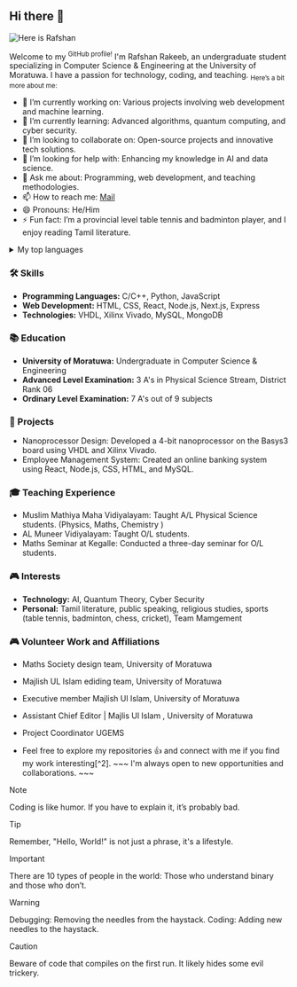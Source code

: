 
<!--
**MohamedRafshan/MohamedRafshan** is a ✨ _special_ ✨ repository because its `README.md` (this file) appears on your GitHub profile.

Here are some ideas to get you started:

- 🔭 I’m currently working on ...
- 🌱 I’m currently learning ...
- 👯 I’m looking to collaborate on ...
- 🤔 I’m looking for help with ...
- 💬 Ask me about ...
- 📫 How to reach me: ...
- 😄 Pronouns: ...
- ⚡ Fun fact: ...
-->
## Hi there 👋
<picture>
 <source media="(prefers-color-scheme: dark)" srcset="https://github.com/MohamedRafshan/MohamedRafshan/blob/main/Readme.jpg">
 <source media="(prefers-color-scheme: light)" srcset="https://github.com/MohamedRafshan/MohamedRafshan/blob/main/Readme.jpg">
 <img alt="Here is Rafshan" src="YOUR-DEFAULT-IMAGE">
</picture>



Welcome to my <sup>GitHub profile!</sup> I'm Rafshan Rakeeb, an undergraduate student specializing in Computer Science & Engineering at the University of Moratuwa. I have a passion for technology, coding, and teaching. <sub> Here’s a bit more about me: </sub>

+ 🔭 I’m currently working on: Various projects involving web development and machine learning.
+ 🌱 I’m currently learning: Advanced algorithms, quantum computing, and cyber security.
+ 👯 I’m looking to collaborate on: Open-source projects and innovative tech solutions.
+ 🤔 I’m looking for help with: Enhancing my knowledge in AI and data science.
+ 💬 Ask me about: Programming, web development, and teaching methodologies.
+ 📫 How to reach me: [Mail](rakeebrafshan4@gmil.com)
+ 😄 Pronouns: He/Him
+ ⚡ Fun fact: I’m a provincial level table tennis and badminton player, and I enjoy reading Tamil literature.

<details>
<summary>My top languages</summary>

| Rank | Languages |
|-----:|-----------|
|     1| JavaScript|
|     2| Python    |
|     3| SQL       |
|     4| Java      |
|     5| React     |


</details>


### 🛠️ Skills
- **Programming Languages:**  C/C++, Python, JavaScript
- **Web Development:** HTML, CSS, React, Node.js, Next.js, Express
- **Technologies:** VHDL, Xilinx Vivado, MySQL, MongoDB

### 📚 Education
- **University of Moratuwa:** Undergraduate in Computer Science & Engineering
- **Advanced Level Examination:** 3 A's in Physical Science Stream, District Rank 06
- **Ordinary Level Examination:** 7 A's out of 9 subjects

### 📝 Projects
- Nanoprocessor Design: Developed a 4-bit nanoprocessor on the Basys3 board using VHDL and Xilinx Vivado.
- Employee Management System: Created an online banking system using React, Node.js, CSS, HTML, and MySQL.

### 🎓 Teaching Experience
- Muslim Mathiya Maha Vidiyalayam: Taught A/L Physical Science students. (Physics, Maths, Chemistry )
- AL Muneer Vidiyalayam: Taught O/L students.
- Maths Seminar at Kegalle: Conducted a three-day seminar for O/L students.

### 🎮 Interests
- **Technology:** AI, Quantum Theory, Cyber Security
- **Personal:** Tamil literature, public speaking, religious studies, sports (table tennis, badminton, chess, cricket), Team Mamgement 

### 🎮 Volunteer Work and Affiliations
- Maths Society design team, University of Moratuwa
- Majlish UL Islam ediding team, University of Moratuwa
- Executive member Majlish Ul Islam, University of Moratuwa
- Assistant Chief Editor | Majlis Ul Islam , University of Moratuwa
- Project Coordinator UGEMS

- Feel free to explore my repositories :+1: and connect with me if you find my work interesting[^2].  ~~~ I'm always open to new opportunities and collaborations. ~~~

>[!NOTE]
>Coding is like humor. If you have to explain it, it’s probably bad.

>[!TIP]
>Remember, "Hello, World!" is not just a phrase, it's a lifestyle.

>[!IMPORTANT]
>There are 10 types of people in the world: Those who understand binary and those who don’t.

>[!WARNING]
>Debugging: Removing the needles from the haystack. Coding: Adding new needles to the haystack.

>[!CAUTION]
>Beware of code that compiles on the first run. It likely hides some evil trickery.

